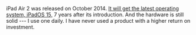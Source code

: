 iPad Air 2 was released on October 2014. [It will get the latest operating system, iPadOS 15,](https://www.apple.com/ipados/ipados-preview/) 7 years after its introduction. And the hardware is still solid --- I use one daily. I have never used a product with a higher return on investment.
